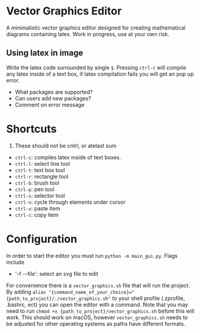 # Vector Graphics Editor
A minimalistic vector graphics editor designed for creating mathematical diagrams containing latex. Work in progress, use at your own risk.


## Using latex in image
Write the latex code surrounded by single `$`. Pressing `ctrl-c` will compile any latex inside of a text box, if latex compilation fails 
you will get an pop up error. 

* What packages are supported?
* Can users add new packages?
* Comment on error message

# Shortcuts
1. These should not be cntrl, or atelast sum
* `ctrl-c`: compiles latex inside of text boxes.
* `ctrl-l`: select line tool
* `ctrl-t`: text box tool
* `ctrl-r`: rectangle tool
* `ctrl-b`: brush tool
* `ctrl-p`: pen tool
* `ctrl-s`: selector tool
* `ctrl-n`: cycle through elements under cursor
* `ctrl-v`: paste item
* `ctrl-c`: copy item

# Configuration
In order to start the editor you must run `python -m main_gui.py`. Flags include
- '-f  --file': select an svg file to edit

For convenience there is a `vector_graphics.sh` file that will run the project. By
adding 
`alias "{command_name_of_your_choice}="{path_to_project}/./vector_graphics.sh"`
to your shell profile (.zprofile, .bashrc, ect) you can open the editor with a
command. Note that you may need to run `chmod +x
{path_to_project}/vector_graphics.sh` before this will work. 
This should work on macOS, however `vector_graphics.sh` needs to be adjusted for
other operating systems as paths have different formats.
